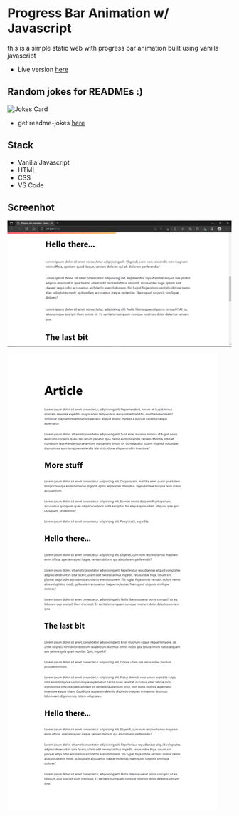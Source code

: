 # Progress Bar Animation w/ Javascript
this is a simple static web with progress bar animation built using vanilla javascript

- Live version [here](https://fillahalfatih.github.io/progress-bar/)

## Random jokes for READMEs :)
![Jokes Card](https://readme-jokes.vercel.app/api)

- get readme-jokes [here](https://github.com/ABSphreak/readme-jokes)

## Stack
- Vanilla Javascript
- HTML
- CSS
- VS Code

## Screenhot
![progress-bar-animation](https://github.com/fillahalfatih/progress-bar/blob/main/live-version-img/Screenshot.png "progress bar with javascript")

![progress-bar-animation](https://github.com/fillahalfatih/progress-bar/blob/main/live-version-img/Progress-bar-Animation-Javascript.png "progress bar with javascript")
